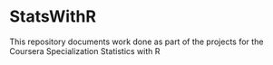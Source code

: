 # StatsWithR
This repository documents work done as part of the projects for the Coursera Specialization Statistics with R
